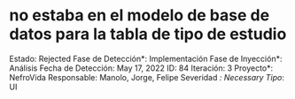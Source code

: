 # no estaba en el modelo de base de datos para la tabla de tipo de estudio

Estado: Rejected
Fase de Detección*: Implementación
Fase de Inyección*: Análisis
Fecha de Detección: May 17, 2022
ID: 84
Iteración: 3
Proyecto*: NefroVida
Responsable: Manolo, Jorge, Felipe
Severidad *: Necessary
Tipo*: UI
